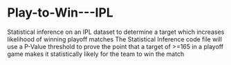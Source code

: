 # Play-to-Win---IPL
Statistical inference on an IPL dataset to determine a target which increases likelihood of winning playoff matches
The Statistical Inference code file will use a P-Value threshold to prove the point that a target of >=165 in a playoff game makes it statistically likely for the team to win the match
